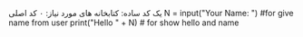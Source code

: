 یک کد ساده: 
کتابخانه های مورد نیاز: ٠
کد اصلی
N = input("Your Name: ") #for give name from user
print("Hello " + N) # for show hello and name
